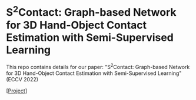 # S<sup>2</sup>Contact: Graph-based Network for 3D Hand-Object Contact Estimation with Semi-Supervised Learning

This repo contains details for our paper: "S<sup>2</sup>Contact: Graph-based Network for 3D Hand-Object Contact Estimation with Semi-Supervised Learning" (ECCV 2022)

[[Project](https://eldentse.github.io/s2contact/)]
